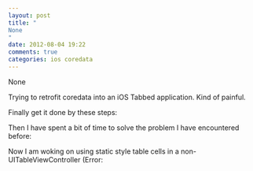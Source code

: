 ```yaml
---
layout: post
title: "
None
"
date: 2012-08-04 19:22
comments: true
categories: ios coredata
---
```


None


Trying to retrofit coredata into an iOS Tabbed application. Kind of painful.


Finally get it done by these steps:


Then I have spent a bit of time to solve the problem I have encountered before: 


Now I am woking on using static style table cells in a non-UITableViewController (Error:  

